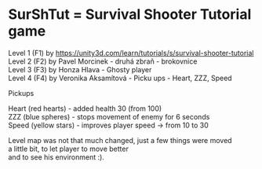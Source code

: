 # SurShTut = Survival Shooter Tutorial game

Level 1 (F1) by https://unity3d.com/learn/tutorials/s/survival-shooter-tutorial	<br />
Level 2 (F2) by Pavel Morcinek - druhá zbraň - brokovnice	<br />
Level 3 (F3) by Honza Hlava - Ghosty player	<br />
Level 4 (F4) by Veronika Aksamítová - Picku ups - Heart, ZZZ, Speed	<br />



Pickups<br />

Heart (red hearts) - added health 30 (from 100)<br />
ZZZ (blue spheres) - stops movement of enemy for 6 seconds<br />
Speed (yellow stars) - improves player speed -> from 10 to 30<br />

Level map was not that much changed, just a few things were moved<br /> a little bit, to let player to move better\
and to see his environment :).

